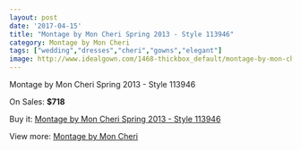 ```yaml
---
layout: post
date: '2017-04-15'
title: "Montage by Mon Cheri Spring 2013 - Style 113946"
category: Montage by Mon Cheri
tags: ["wedding","dresses","cheri","gowns","elegant"]
image: http://www.idealgown.com/1468-thickbox_default/montage-by-mon-cheri-spring-2013-style-113946.jpg
---
```

Montage by Mon Cheri Spring 2013 - Style 113946

On Sales: **$718**
<a href="https://www.idealgown.com/en/montage-by-mon-cheri/669-montage-by-mon-cheri-spring-2013-style-113946.html"><amp-img layout="responsive" width="600" height="600" src="//www.idealgown.com/1468-thickbox_default/montage-by-mon-cheri-spring-2013-style-113946.jpg" alt="Montage by Mon Cheri Spring 2013 - Style 113946 0" /></a>
<a href="https://www.idealgown.com/en/montage-by-mon-cheri/669-montage-by-mon-cheri-spring-2013-style-113946.html"><amp-img layout="responsive" width="600" height="600" src="//www.idealgown.com/1469-thickbox_default/montage-by-mon-cheri-spring-2013-style-113946.jpg" alt="Montage by Mon Cheri Spring 2013 - Style 113946 1" /></a>

Buy it: [Montage by Mon Cheri Spring 2013 - Style 113946](https://www.idealgown.com/en/montage-by-mon-cheri/669-montage-by-mon-cheri-spring-2013-style-113946.html "Montage by Mon Cheri Spring 2013 - Style 113946")

View more: [Montage by Mon Cheri](https://www.idealgown.com/en/9-montage-by-mon-cheri "Montage by Mon Cheri")